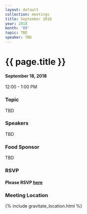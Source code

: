 ```yaml
---
layout: default
collection: meetings
title: September 2018
year: 2018
month: '09'
topic: TBD
speaker: TBD
---
```


# {{ page.title }}

#### September 18, 2018
12:00 - 1:00 PM

### Topic

TBD

### Speakers

TBD

### Food Sponsor

TBD

### RSVP

#### Please RSVP [here](https://iowaruby-sep-2018.eventbrite.com)

### Meeting Location
{% include gravitate_location.html %}
